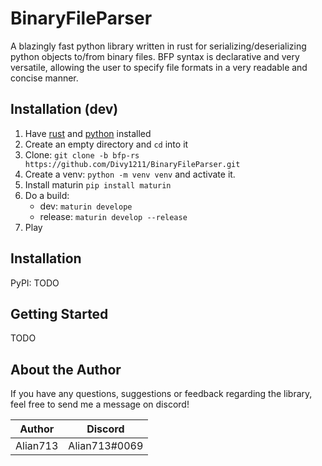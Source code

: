 # BinaryFileParser

A blazingly fast python library written in rust for serializing/deserializing python objects to/from binary files. BFP syntax is declarative and very versatile, allowing the user to specify file formats in a very readable and concise manner.

## Installation (dev)

1. Have [rust](https://www.rust-lang.org/) and [python](https://www.python.org/) installed
2. Create an empty directory and `cd` into it
3. Clone: `git clone -b bfp-rs https://github.com/Divy1211/BinaryFileParser.git`
4. Create a venv: `python -m venv venv` and activate it.
5. Install maturin `pip install maturin`
6. Do a build:
   - dev: `maturin develope`
   - release: `maturin develop --release`
7. Play

## Installation

PyPI: TODO

## Getting Started

TODO

## About the Author

If you have any questions, suggestions or feedback regarding the library, feel free to send me a message on discord!

| Author   | Discord       |
|----------|---------------|
| Alian713 | Alian713#0069 |

